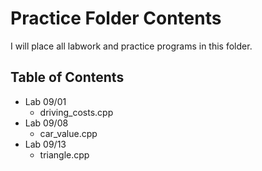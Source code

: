 # Practice Folder Contents

I will place all labwork and practice programs in this folder.

## Table of Contents

* Lab 09/01
  * driving_costs.cpp
* Lab 09/08
  * car_value.cpp
* Lab 09/13
  * triangle.cpp